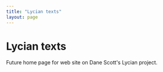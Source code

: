 ```yaml
---
title: "Lycian texts"
layout: page
---
```


# Lycian texts


Future home page for web site on Dane Scott's Lycian project.
